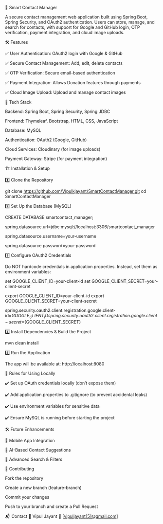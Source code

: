 📌 Smart Contact Manager

A secure contact management web application built using Spring Boot, Spring Security, and OAuth2 authentication. Users can store, manage, and search for contacts, with support for Google and GitHub login, OTP verification, payment integration, and cloud image uploads.

🛠 Features

✅ User Authentication: OAuth2 login with Google & GitHub

✅ Secure Contact Management: Add, edit, delete contacts

✅ OTP Verification: Secure email-based authentication

✅ Payment Integration: Allows Donation features through payments

✅ Cloud Image Upload: Upload and manage contact images

🚀 Tech Stack

Backend: Spring Boot, Spring Security, Spring JDBC

Frontend: Thymeleaf, Bootstrap, HTML, CSS, JavaScript

Database: MySQL

Authentication: OAuth2 (Google, GitHub)

Cloud Services: Cloudinary (for image uploads)

Payment Gateway: Stripe (for payment integration)

🏗 Installation & Setup

1️⃣ Clone the Repository

git clone 
https://github.com/Vipulkjayant/SmartContactManager.git
cd SmartContactManager

2️⃣ Set Up the Database (MySQL)

CREATE DATABASE smartcontact_manager;

spring.datasource.url=jdbc:mysql://localhost:3306/smartcontact_manager

spring.datasource.username=your-username

spring.datasource.password=your-password

3️⃣ Configure OAuth2 Credentials

Do NOT hardcode credentials in application.properties.
Instead, set them as environment variables:

set GOOGLE_CLIENT_ID=your-client-id
set GOOGLE_CLIENT_SECRET=your-client-secret

export GOOGLE_CLIENT_ID=your-client-id
export GOOGLE_CLIENT_SECRET=your-client-secret

spring.security.oauth2.client.registration.google.client-id=${GOOGLE_CLIENT_ID}
spring.security.oauth2.client.registration.google.client-secret=${GOOGLE_CLIENT_SECRET}

4️⃣ Install Dependencies & Build the Project

mvn clean install

5️⃣ Run the Application

The app will be available at:
http://localhost:8080

🔐 Rules for Using Locally

✔️ Set up OAuth credentials locally (don’t expose them)

✔️ Add application.properties to .gitignore (to prevent accidental leaks)

✔️ Use environment variables for sensitive data

✔️ Ensure MySQL is running before starting the project

🛠 Future Enhancements

🚀 Mobile App Integration

🚀 AI-Based Contact Suggestions

🚀 Advanced Search & Filters

🤝 Contributing

Fork the repository

Create a new branch (feature-branch)

Commit your changes

Push to your branch and create a Pull Request

📬 Contact
👤 Vipul Jayant
📧 [vipuljayant151@gmail.com]

